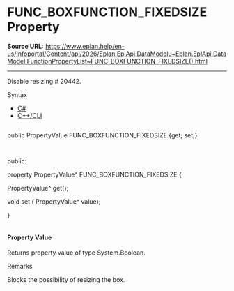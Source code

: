 # FUNC_BOXFUNCTION_FIXEDSIZE Property

**Source URL:** https://www.eplan.help/en-us/Infoportal/Content/api/2026/Eplan.EplApi.DataModelu~Eplan.EplApi.DataModel.FunctionPropertyList~FUNC_BOXFUNCTION_FIXEDSIZE().html

---

Disable resizing # 20442.

Syntax

- [C#](#i-syntax-CS)
- [C++/CLI](#i-syntax-CPP2005)

```
```
public PropertyValue FUNC_BOXFUNCTION_FIXEDSIZE {get; set;}
```
```

```
```
public:

property PropertyValue^ FUNC_BOXFUNCTION_FIXEDSIZE {

   PropertyValue^ get();

   void set (    PropertyValue^ value);

}
```
```

#### Property Value

Returns property value of type System.Boolean.

Remarks

Blocks the possibility of resizing the box.
